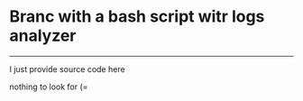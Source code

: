 # Branc with a bash script witr logs analyzer

---
I just provide source code here


nothing to look for (=
